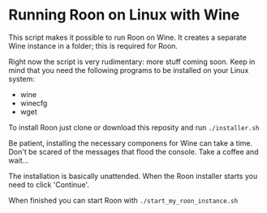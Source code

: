 # Running Roon on Linux with Wine

This script makes it possible to run Roon on Wine.
It creates a separate Wine instance in a folder; this is required for Roon.

Right now the script is very rudimentary: more stuff coming soon. Keep in mind that you need the following programs to be installed on your Linux system:

* wine
* winecfg
* wget

To install Roon just clone or download this reposity and run <code>./installer.sh</code>

Be patient, installing the necessary componens for Wine can take a time. Don't be scared of the messages that flood the console. Take a coffee and wait...

The installation is basically unattended. When the Roon installer starts you need to click 'Continue'.

When finished you can start Roon with <code>./start_my_roon_instance.sh</code>
